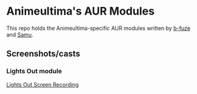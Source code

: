 # Animeultima's AUR Modules

This repo holds the Animeultima-specific AUR modules written by [b-fuze](https://github.com/b-fuze) and [Samu](https://github.com/Saman-00).

## Screenshots/casts
### Lights Out module
[Lights Out Screen Recording](https://www.youtube.com/watch?v=ROKS_ctSTck)
